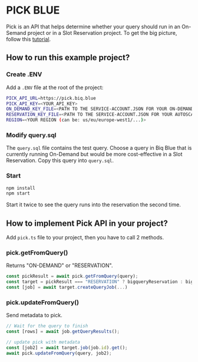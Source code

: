 # PICK BLUE

Pick is an API that helps determine whether your query should run in an On-Semand project or in a Slot Reservation project. To get the big picture, follow this [tutorial](http://biq.blue/blog/compute/how-to-implement-bigquery-autoscaling-reservation-in-10-minutes).

## How to run this example project?

### Create .ENV

Add a `.ENV` file at the root of the project:

```sh
PICK_API_URL=https://pick.biq.blue
PICK_API_KEY=<YOUR_API_KEY>
ON_DEMAND_KEY_FILE=<PATH TO THE SERVICE-ACCOUNT.JSON FOR YOUR ON-DEMAND PROJECT>
RESERVATION_KEY_FILE=<PATH TO THE SERVICE-ACCOUNT.JSON FOR YOUR AUTOSCALING PROJECT>
REGION=<YOUR REGION (can be: us/eu/europe-west1/...)>
```

### Modify query.sql

The `query.sql` file contains the test query. Choose a query in Biq Blue that is currently running On-Demand but would be more cost-effective in a Slot Reservation. Copy this query into `query.sql`.

### Start

```sh
npm install
npm start
```

Start it twice to see the query runs into the reservation the second time.

## How to implement Pick API in your project?

Add `pick.ts` file to your project, then you have to call 2 methods.

### pick.getFromQuery()

Returns "ON-DEMAND" or "RESERVATION".

```ts
const pickResult = await pick.getFromQuery(query);
const target = pickResult === "RESERVATION" ? bigqueryReservation : bigqueryOnDemand; // choose which project to use
const [job] = await target.createQueryJob(...)
```

### pick.updateFromQuery()

Send metadata to pick.

```ts
// Wait for the query to finish
const [rows] = await job.getQueryResults();

// update pick with metadata
const [job2] = await target.job(job.id).get();
await pick.updateFromQuery(query, job2);
```